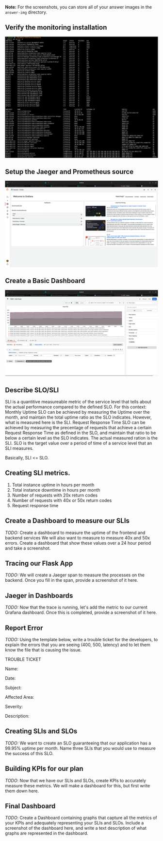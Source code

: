 **Note:** For the screenshots, you can store all of your answer images in the `answer-img` directory.

## Verify the monitoring installation

<p align="center">
<img src="./answer-img/all.png">
</p>

## Setup the Jaeger and Prometheus source
<p align="center">
<img src="./answer-img/grafana-home.png">
</p>

## Create a Basic Dashboard
<p align="center">
<img src="./answer-img/prom-dashboard.png">
</p>

## Describe SLO/SLI
SLI is a quantitive measureable metric of the service level that tells about the actual performance compared to the defined SLO. For this context:
Monthly Uptime SLO can be achieved by measuring the Uptime over the month, and maintain the total uptime ratio as the SLO indicates. However, what is measured here is the SLI. 
Request Response Time SLO can be achieved by measuring the precentage of requests that achieve a certain Request Response Time as defined in the SLO, and maintain that ratio to be below a certain level as the SLO indicates. The actual measured ration is the SLI.
SLO is the target value over a period of time of a service level that an SLI measures.

Basically, SLI <= SLO.

## Creating SLI metrics.
1. Total instance uptime in hours per month
2. Total instance downtime in hours per month
3. Number of requests with 20x return codes
4. Number of requests with 40x or 50x return codes
5. Request response time

## Create a Dashboard to measure our SLIs
*TODO:* Create a dashboard to measure the uptime of the frontend and backend services We will also want to measure to measure 40x and 50x errors. Create a dashboard that show these values over a 24 hour period and take a screenshot.

## Tracing our Flask App
*TODO:*  We will create a Jaeger span to measure the processes on the backend. Once you fill in the span, provide a screenshot of it here.

## Jaeger in Dashboards
*TODO:* Now that the trace is running, let's add the metric to our current Grafana dashboard. Once this is completed, provide a screenshot of it here.

## Report Error
*TODO:* Using the template below, write a trouble ticket for the developers, to explain the errors that you are seeing (400, 500, latency) and to let them know the file that is causing the issue.

TROUBLE TICKET

Name:

Date:

Subject:

Affected Area:

Severity:

Description:


## Creating SLIs and SLOs
*TODO:* We want to create an SLO guaranteeing that our application has a 99.95% uptime per month. Name three SLIs that you would use to measure the success of this SLO.

## Building KPIs for our plan
*TODO*: Now that we have our SLIs and SLOs, create KPIs to accurately measure these metrics. We will make a dashboard for this, but first write them down here.

## Final Dashboard
*TODO*: Create a Dashboard containing graphs that capture all the metrics of your KPIs and adequately representing your SLIs and SLOs. Include a screenshot of the dashboard here, and write a text description of what graphs are represented in the dashboard.  
